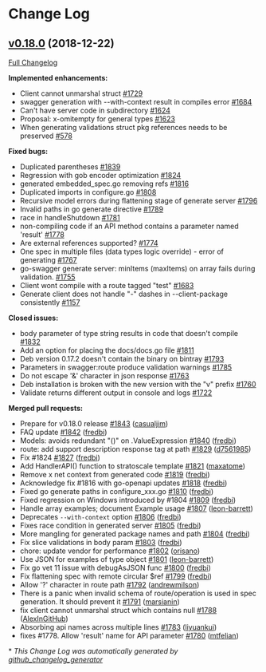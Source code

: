 # Change Log

## [v0.18.0](https://github.com/cloudentity/go-swagger/tree/v0.18.0) (2018-12-22)
[Full Changelog](https://github.com/cloudentity/go-swagger/compare/v0.17.2...v0.18.0)

**Implemented enhancements:**

- Client cannot unmarshal struct [\#1729](https://github.com/cloudentity/go-swagger/issues/1729)
- swagger generation with --with-context result in compiles error [\#1684](https://github.com/cloudentity/go-swagger/issues/1684)
- Can't have server code in subdirectory [\#1624](https://github.com/cloudentity/go-swagger/issues/1624)
- Proposal: x-omitempty for general types [\#1623](https://github.com/cloudentity/go-swagger/issues/1623)
- When generating validations struct pkg references needs to be preserved [\#578](https://github.com/cloudentity/go-swagger/issues/578)

**Fixed bugs:**

- Duplicated parentheses [\#1839](https://github.com/cloudentity/go-swagger/issues/1839)
- Regression with gob encoder optimization [\#1824](https://github.com/cloudentity/go-swagger/issues/1824)
- generated embedded\_spec.go removing refs [\#1816](https://github.com/cloudentity/go-swagger/issues/1816)
- Duplicated imports in configure.go [\#1808](https://github.com/cloudentity/go-swagger/issues/1808)
- Recursive model errors during flattening stage of generate server [\#1796](https://github.com/cloudentity/go-swagger/issues/1796)
- Invalid paths in go generate directive [\#1789](https://github.com/cloudentity/go-swagger/issues/1789)
- race in handleShutdown [\#1781](https://github.com/cloudentity/go-swagger/issues/1781)
- non-compiling code if an API method contains a parameter named 'result' [\#1778](https://github.com/cloudentity/go-swagger/issues/1778)
- Are external references supported? [\#1774](https://github.com/cloudentity/go-swagger/issues/1774)
- One spec in multiple files \(data types logic override\) - error of generating [\#1767](https://github.com/cloudentity/go-swagger/issues/1767)
- go-swagger generate server: minItems \(maxItems\) on array fails during validation.  [\#1755](https://github.com/cloudentity/go-swagger/issues/1755)
- Client wont compile with a route tagged "test"  [\#1683](https://github.com/cloudentity/go-swagger/issues/1683)
- Generate client does not handle "-" dashes in --client-package consistently [\#1157](https://github.com/cloudentity/go-swagger/issues/1157)

**Closed issues:**

- body parameter of type string results in code that doesn't compile [\#1832](https://github.com/cloudentity/go-swagger/issues/1832)
- Add an option for placing the docs/docs.go file [\#1811](https://github.com/cloudentity/go-swagger/issues/1811)
- Deb version 0.17.2 doesn't contain the binary on bintray [\#1793](https://github.com/cloudentity/go-swagger/issues/1793)
- Parameters in swagger:route produce validation warnings [\#1785](https://github.com/cloudentity/go-swagger/issues/1785)
- Do not escape '&' character in json response [\#1763](https://github.com/cloudentity/go-swagger/issues/1763)
- Deb installation is broken with the new version with the "v" prefix [\#1760](https://github.com/cloudentity/go-swagger/issues/1760)
- Validate returns different output in console and logs [\#1722](https://github.com/cloudentity/go-swagger/issues/1722)

**Merged pull requests:**

- Prepare for v0.18.0 release [\#1843](https://github.com/cloudentity/go-swagger/pull/1843) ([casualjim](https://github.com/casualjim))
- FAQ update [\#1842](https://github.com/cloudentity/go-swagger/pull/1842) ([fredbi](https://github.com/fredbi))
- Models: avoids redundant "\(\)" on .ValueExpression [\#1840](https://github.com/cloudentity/go-swagger/pull/1840) ([fredbi](https://github.com/fredbi))
- route: add support description response tag at path [\#1829](https://github.com/cloudentity/go-swagger/pull/1829) ([d7561985](https://github.com/d7561985))
- Fix \#1824 [\#1827](https://github.com/cloudentity/go-swagger/pull/1827) ([fredbi](https://github.com/fredbi))
- Add HandlerAPI\(\) function to stratoscale template [\#1821](https://github.com/cloudentity/go-swagger/pull/1821) ([maxatome](https://github.com/maxatome))
- Remove x net context from generated code [\#1819](https://github.com/cloudentity/go-swagger/pull/1819) ([fredbi](https://github.com/fredbi))
- Acknowledge fix \#1816 with go-openapi updates [\#1818](https://github.com/cloudentity/go-swagger/pull/1818) ([fredbi](https://github.com/fredbi))
- Fixed go generate paths in configure\_xxx.go [\#1810](https://github.com/cloudentity/go-swagger/pull/1810) ([fredbi](https://github.com/fredbi))
- Fixed regression on Windows introduced by \#1804 [\#1809](https://github.com/cloudentity/go-swagger/pull/1809) ([fredbi](https://github.com/fredbi))
- Handle array examples; document Example usage [\#1807](https://github.com/cloudentity/go-swagger/pull/1807) ([leon-barrett](https://github.com/leon-barrett))
- Deprecates `--with-context` option [\#1806](https://github.com/cloudentity/go-swagger/pull/1806) ([fredbi](https://github.com/fredbi))
- Fixes race condition in generated server [\#1805](https://github.com/cloudentity/go-swagger/pull/1805) ([fredbi](https://github.com/fredbi))
- More mangling for generated package names and path [\#1804](https://github.com/cloudentity/go-swagger/pull/1804) ([fredbi](https://github.com/fredbi))
- Fix slice validations in body param [\#1803](https://github.com/cloudentity/go-swagger/pull/1803) ([fredbi](https://github.com/fredbi))
- chore: update vendor for performance [\#1802](https://github.com/cloudentity/go-swagger/pull/1802) ([orisano](https://github.com/orisano))
- Use JSON for examples of type object [\#1801](https://github.com/cloudentity/go-swagger/pull/1801) ([leon-barrett](https://github.com/leon-barrett))
- Fix go vet 11 issue with debugAsJSON func [\#1800](https://github.com/cloudentity/go-swagger/pull/1800) ([fredbi](https://github.com/fredbi))
- Fix flattening spec with remote circular $ref [\#1799](https://github.com/cloudentity/go-swagger/pull/1799) ([fredbi](https://github.com/fredbi))
- Allow '?' character in route path [\#1792](https://github.com/cloudentity/go-swagger/pull/1792) ([andrewmilson](https://github.com/andrewmilson))
- There is a panic when invalid schema of route/operation is used in spec generation. It should prevent it [\#1791](https://github.com/cloudentity/go-swagger/pull/1791) ([marsianin](https://github.com/marsianin))
- fix client cannot unmarshal struct which contains null [\#1788](https://github.com/cloudentity/go-swagger/pull/1788) ([AlexInGitHub](https://github.com/AlexInGitHub))
- Absorbing api names across multiple lines [\#1783](https://github.com/cloudentity/go-swagger/pull/1783) ([liyuankui](https://github.com/liyuankui))
- fixes \#1778. Allow 'result' name for API parameter [\#1780](https://github.com/cloudentity/go-swagger/pull/1780) ([mtfelian](https://github.com/mtfelian))

\* *This Change Log was automatically generated by [github_changelog_generator](https://github.com/skywinder/Github-Changelog-Generator)*
